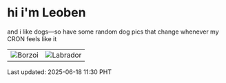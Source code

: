 # hi i'm Leoben

and i like dogs—so have some random dog pics that change whenever my CRON feels like it

|  |  |
|--------|----------|
| ![Borzoi](https://random-dog-vercel.vercel.app/api/random-borzoi?v=1750217437) | ![Labrador](https://random-dog-vercel.vercel.app/api/random-labrador?v=1750217437) |

Last updated: 2025-06-18 11:30 PHT
